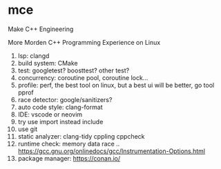 # mce
Make C++ Engineering

More Morden C++ Programming Experience on Linux
1. lsp: clangd
2. build system: CMake
3. test: googletest? boosttest? other test?
4. concurrency: coroutine pool, coroutine lock... 
5. profile: perf, the best tool on linux, but a best ui will be better, go tool pprof
6. race detector: google/sanitizers? 
7. auto code style: clang-format
8. IDE: vscode or neovim
9. try use import instead include
10. use git
11. static analyzer: clang-tidy cppling cppcheck
12. runtime check: memory data race .. https://gcc.gnu.org/onlinedocs/gcc/Instrumentation-Options.html
13. package manager: https://conan.io/
